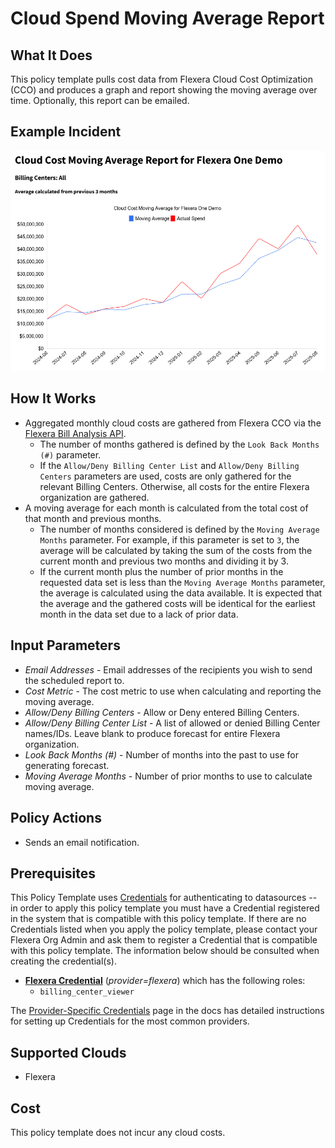 # Cloud Spend Moving Average Report

## What It Does

This policy template pulls cost data from Flexera Cloud Cost Optimization (CCO) and produces a graph and report showing the moving average over time. Optionally, this report can be emailed.

## Example Incident

![Example Incident](example.png "Example Incident")

## How It Works

- Aggregated monthly cloud costs are gathered from Flexera CCO via the [Flexera Bill Analysis API](https://reference.rightscale.com/bill_analysis/).
  - The number of months gathered is defined by the `Look Back Months (#)` parameter.
  - If the `Allow/Deny Billing Center List` and `Allow/Deny Billing Centers` parameters are used, costs are only gathered for the relevant Billing Centers. Otherwise, all costs for the entire Flexera organization are gathered.
- A moving average for each month is calculated from the total cost of that month and previous months.
  - The number of months considered is defined by the `Moving Average Months` parameter. For example, if this parameter is set to `3`, the average will be calculated by taking the sum of the costs from the current month and previous two months and dividing it by 3.
  - If the current month plus the number of prior months in the requested data set is less than the `Moving Average Months` parameter, the average is calculated using the data available. It is expected that the average and the gathered costs will be identical for the earliest month in the data set due to a lack of prior data.

## Input Parameters

- *Email Addresses* - Email addresses of the recipients you wish to send the scheduled report to.
- *Cost Metric* - The cost metric to use when calculating and reporting the moving average.
- *Allow/Deny Billing Centers* - Allow or Deny entered Billing Centers.
- *Allow/Deny Billing Center List* - A list of allowed or denied Billing Center names/IDs. Leave blank to produce forecast for entire Flexera organization.
- *Look Back Months (#)* - Number of months into the past to use for generating forecast.
- *Moving Average Months* - Number of prior months to use to calculate moving average.

## Policy Actions

- Sends an email notification.

## Prerequisites

This Policy Template uses [Credentials](https://docs.flexera.com/flexera/EN/Automation/ManagingCredentialsExternal.htm) for authenticating to datasources -- in order to apply this policy template you must have a Credential registered in the system that is compatible with this policy template. If there are no Credentials listed when you apply the policy template, please contact your Flexera Org Admin and ask them to register a Credential that is compatible with this policy template. The information below should be consulted when creating the credential(s).

- [**Flexera Credential**](https://docs.flexera.com/flexera/EN/Automation/ProviderCredentials.htm) (*provider=flexera*) which has the following roles:
  - `billing_center_viewer`

The [Provider-Specific Credentials](https://docs.flexera.com/flexera/EN/Automation/ProviderCredentials.htm) page in the docs has detailed instructions for setting up Credentials for the most common providers.

## Supported Clouds

- Flexera

## Cost

This policy template does not incur any cloud costs.
